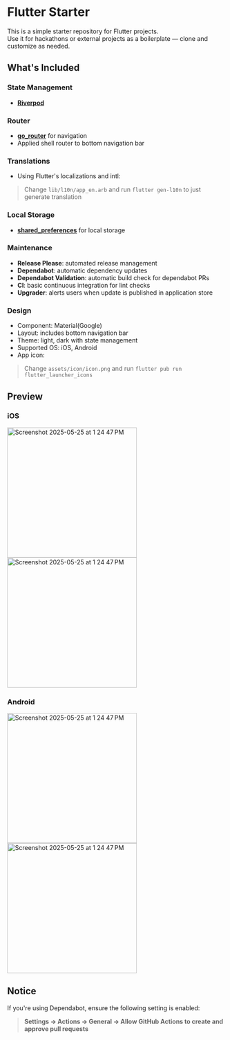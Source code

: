 # Flutter Starter

This is a simple starter repository for Flutter projects.  
Use it for hackathons or external projects as a boilerplate — clone and customize as needed.

## What's Included

### State Management

- [**Riverpod**](https://riverpod.dev/)

### Router

- [**go_router**](https://pub.dev/packages/go_router) for navigation
- Applied shell router to bottom navigation bar

### Translations

- Using Flutter's localizations and intl:

> Change `lib/l10n/app_en.arb` and run `flutter gen-l10n` to just generate translation

### Local Storage

- [**shared_preferences**](https://pub.dev/packages/shared_preferences) for local storage

### Maintenance

- **Release Please**: automated release management
- **Dependabot**: automatic dependency updates
- **Dependabot Validation**: automatic build check for dependabot PRs
- **CI**: basic continuous integration for lint checks
- **Upgrader**: alerts users when update is published in application store

### Design

- Component: Material(Google)
- Layout: includes bottom navigation bar
- Theme: light, dark with state management
- Supported OS: iOS, Android
- App icon:

> Change `assets/icon/icon.png` and run `flutter pub run flutter_launcher_icons`

## Preview

<!-- markdownlint-disable MD033 -->

### iOS

<img width="300" alt="Screenshot 2025-05-25 at 1 24 47 PM" src="https://github.com/user-attachments/assets/d038ce8b-a4e7-4956-88d9-a15d2c5fc828" />

<img width="300" alt="Screenshot 2025-05-25 at 1 24 47 PM" src="https://github.com/user-attachments/assets/034419d1-1075-4610-97cc-121e4b16c293" />

### Android

<img width="300" alt="Screenshot 2025-05-25 at 1 24 47 PM" src="https://github.com/user-attachments/assets/36dca49c-e37f-432f-b93d-461fad5a6ae7" />

<img width="300" alt="Screenshot 2025-05-25 at 1 24 47 PM" src="https://github.com/user-attachments/assets/79d4995a-a774-44c8-9918-798a28c30b14" />

## Notice

If you're using Dependabot, ensure the following setting is enabled:

> **Settings → Actions → General → Allow GitHub Actions to create and approve pull requests**
